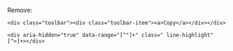Remove:

```
<div class="toolbar"><div class="toolbar-item"><a>Copy</a></div></div>
````

```
<div aria-hidden="true" data-range="[^"]+" class=" line-highlight" [^>]+></div>
```

